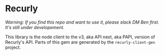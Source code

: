 # Recurly

*Warning: If you find this repo and want to use it, please slack DM Ben first. It's still under developement.*

This library is the node client to the v3, aka API next, aka PAPI, version of Recurly's API. Parts of this gem are generated
by the `recurly-client-gen` project.
